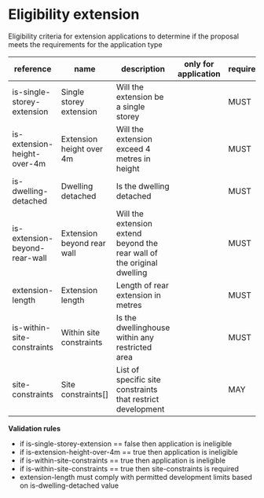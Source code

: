 # Eligibility extension

Eligibility criteria for extension applications to determine if the proposal
meets the requirements for the application type


| reference | name | description | only for application | requirement | notes |
| --- | --- | --- | --- | --- | --- |
| is-single-storey-extension | Single storey extension | Will the extension be a single storey |  | MUST |  |
| is-extension-height-over-4m | Extension height over 4m | Will the extension exceed 4 metres in height |  | MUST |  |
| is-dwelling-detached | Dwelling detached | Is the dwelling detached |  | MUST |  |
| is-extension-beyond-rear-wall | Extension beyond rear wall | Will the extension extend beyond the rear wall of the original dwelling |  | MUST |  |
| extension-length | Extension length | Length of rear extension in metres |  | MUST |  |
| is-within-site-constraints | Within site constraints | Is the dwellinghouse within any restricted area |  | MUST |  |
| site-constraints | Site constraints[] | List of specific site constraints that restrict development |  | MAY | Select from the **designation** enum |

**Validation rules**

- if is-single-storey-extension == false then application is ineligible
- if is-extension-height-over-4m == true then application is ineligible
- if is-within-site-constraints == true then application is ineligible
- if is-within-site-constraints == true then site-constraints is required
- extension-length must comply with permitted development limits based on is-dwelling-detached value